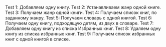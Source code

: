 Test 1: Добавляем одну книгу.
Test 2: Устанавливаем жанр одной книге.
Test 3: Получаем жанр одной книги.
Test 4: Получаем список книг, по заданному жанру.
Test 5: Получаем словарь с одной книгой.
Test 6: Получаем одну книгу, подходящую детям, из двух в словаре.
Test 7: Добавляем одну книгу из списка Избранных книг.
Test 8: Удаляем одну книгу из списка избранных книг.
Test 9: Получаем список избранных книг с одной книгой в списке.